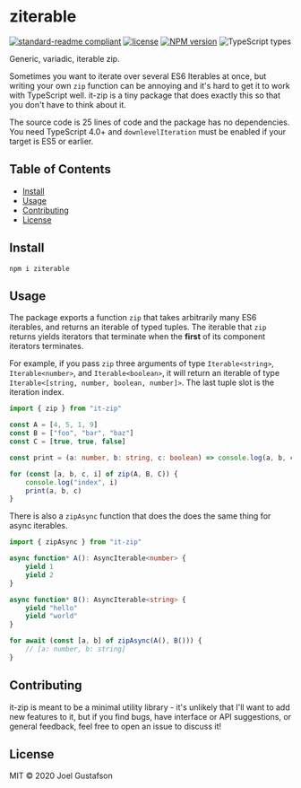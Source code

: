 # ziterable

[![standard-readme compliant](https://img.shields.io/badge/readme%20style-standard-brightgreen.svg)](https://github.com/RichardLitt/standard-readme) [![license](https://img.shields.io/github/license/joeltg/it-zip)](https://opensource.org/licenses/MIT) [![NPM version](https://img.shields.io/npm/v/it-zip)](https://www.npmjs.com/package/it-zip) ![TypeScript types](https://img.shields.io/npm/types/it-zip)

Generic, variadic, iterable zip.

Sometimes you want to iterate over several ES6 Iterables at once, but writing your own `zip` function can be annoying and it's hard to get it to work with TypeScript well. it-zip is a tiny package that does exactly this so that you don't have to think about it.

The source code is 25 lines of code and the package has no dependencies. You need TypeScript 4.0+ and `downlevelIteration` must be enabled if your target is ES5 or earlier.

## Table of Contents

- [Install](#install)
- [Usage](#usage)
- [Contributing](#contributing)
- [License](#license)

## Install

```
npm i ziterable
```

## Usage

The package exports a function `zip` that takes arbitrarily many ES6 iterables, and returns an iterable of typed tuples. The iterable that `zip` returns yields iterators that terminate when the **first** of its component iterators terminates.

For example, if you pass `zip` three arguments of type `Iterable<string>`, `Iterable<number>`, and `Iterable<boolean>`, it will return an iterable of type `Iterable<[string, number, boolean, number]>`. The last tuple slot is the iteration index.

```ts
import { zip } from "it-zip"

const A = [4, 5, 1, 9]
const B = ["foo", "bar", "baz"]
const C = [true, true, false]

const print = (a: number, b: string, c: boolean) => console.log(a, b, c)

for (const [a, b, c, i] of zip(A, B, C)) {
	console.log("index", i)
	print(a, b, c)
}
```

There is also a `zipAsync` function that does the does the same thing for async iterables.

```ts
import { zipAsync } from "it-zip"

async function* A(): AsyncIterable<number> {
	yield 1
	yield 2
}

async function* B(): AsyncIterable<string> {
	yield "hello"
	yield "world"
}

for await (const [a, b] of zipAsync(A(), B())) {
	// [a: number, b: string]
}
```

## Contributing

it-zip is meant to be a minimal utility library - it's unlikely that I'll want to add new features to it, but if you find bugs, have interface or API suggestions, or general feedback, feel free to open an issue to discuss it!

## License

MIT © 2020 Joel Gustafson
